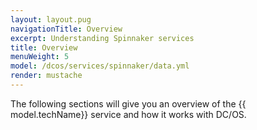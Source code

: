 ```yaml
---
layout: layout.pug
navigationTitle: Overview
excerpt: Understanding Spinnaker services
title: Overview
menuWeight: 5
model: /dcos/services/spinnaker/data.yml
render: mustache
---
```

The following sections will give you an overview of the {{ model.techName}} service and how it works with DC/OS.
